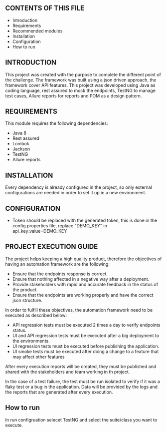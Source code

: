 CONTENTS OF THIS FILE
---------------------

* Introduction
* Requirements
* Recommended modules
* Installation
* Configuration
* How to run

INTRODUCTION
------------

This project was created with the purpose to complete the different point of the challenge. The framework was built using
a json driven approach, the framework cover API features. This project was developed using Java as coding language,
rest assured to mock the endpoints, TestNG to manage test cases, Allure reports for reports and POM
as a design pattern.


REQUIREMENTS
------------

This module requires the following dependencies:

* Java 8 
* Rest assured
* Lombok
* Jackson
* TestNG
* Allure reports


INSTALLATION
------------
Every dependency is already configured in the project, so only external configurations are needed in order to set it up in a new environment.


CONFIGURATION
-------------

* Token should be replaced with the generated token, this is done in the config.properties file, replace "DEMO_KEY" in api_key_value=DEMO_KEY


PROJECT EXECUTION GUIDE
-------------
The project helps keeping a high quality product, therefore the objectives of having an automation framework are the following:

* Ensure that the endpoints response is correct.
* Ensure that nothing affected in a negative way after a deployment.
* Provide stakeholders with rapid and accurate feedback in the status of the product.
* Ensure that the endpoints are working properly and have the correct json structure.

In order to fulfill these objectives, the automation framework need to be executed as described below:
* API regression tests must be executed 2 times a day to verify endpoints status.
* UI and API regression tests must be executed after a big deployment to the environments.
* UI regression tests must be executed before publishing the application.
* UI smoke tests must be executed after doing a change to a feature that may affect other features

After every execution reports will be created, they must be published and shared with the stakeholders and team working
in th project.

In the case of a test failure, the test must be run isolated to verify if it was a flaky test or a bug
in the application. Data will be provided by the logs and the reports that are generated after every execution.

How to run
-------------
In run configruation selecet TestNG and select the suite/class you want to execute.
